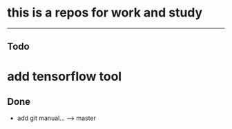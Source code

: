 # this is a repos for work and study
----
## Todo
# add tensorflow tool

## Done
* add git manual... --> master
